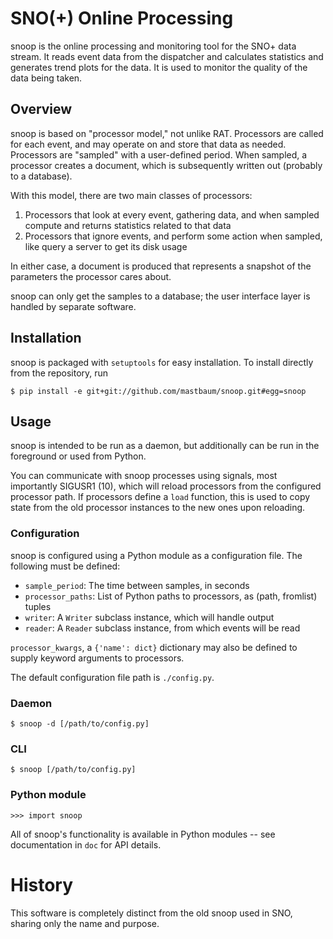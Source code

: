 SNO(+) Online Processing
========================
snoop is the online processing and monitoring tool for the SNO+ data stream. It reads event data from the dispatcher and calculates statistics and generates trend plots for the data. It is used to monitor the quality of the data being taken.

Overview
--------
snoop is based on "processor model," not unlike RAT. Processors are called for each event, and may operate on and store that data as needed. Processors are "sampled" with a user-defined period. When sampled, a processor creates a document, which is subsequently written out (probably to a database).

With this model, there are two main classes of processors:

1. Processors that look at every event, gathering data, and when sampled compute and returns statistics related to that data
2. Processors that ignore events, and perform some action when sampled, like query a server to get its disk usage

In either case, a document is produced that represents a snapshot of the parameters the processor cares about.

snoop can only get the samples to a database; the user interface layer is handled by separate software.

Installation
------------
snoop is packaged with `setuptools` for easy installation. To install directly from the repository, run

    $ pip install -e git+git://github.com/mastbaum/snoop.git#egg=snoop

Usage
-----
snoop is intended to be run as a daemon, but additionally can be run in the foreground or used from Python.

You can communicate with snoop processes using signals, most importantly SIGUSR1 (10), which will reload processors from the configured processor path. If processors define a `load` function, this is used to copy state from the old processor instances to the new ones upon reloading.

### Configuration ###
snoop is configured using a Python module as a configuration file. The following must be defined:

* `sample_period`: The time between samples, in seconds
* `processor_paths`: List of Python paths to processors, as (path, fromlist) tuples
* `writer`: A `Writer` subclass instance, which will handle output
* `reader`: A `Reader` subclass instance, from which events will be read

`processor_kwargs`, a `{'name': dict}` dictionary may also be defined to supply keyword arguments to processors.

The default configuration file path is `./config.py`.

### Daemon ###

    $ snoop -d [/path/to/config.py]

### CLI ###

    $ snoop [/path/to/config.py]

### Python module ###

    >>> import snoop

All of snoop's functionality is available in Python modules -- see documentation in `doc` for API details.

History
=======
This software is completely distinct from the old snoop used in SNO, sharing only the name and purpose.

